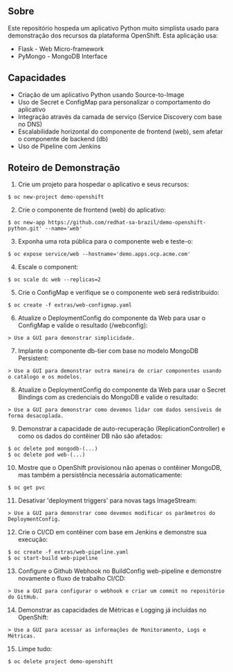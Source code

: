 ## Sobre
 
Este repositório hospeda um aplicativo Python muito simplista usado para demonstração dos recursos da plataforma OpenShift. Esta aplicação usa:

* Flask - Web Micro-framework
* PyMongo - MongoDB Interface

## Capacidades

* Criação de um aplicativo Python usando Source-to-Image
* Uso de Secret e ConfigMap para personalizar o comportamento do aplicativo
* Integração através da camada de serviço (Service Discovery com base no DNS)
* Escalabilidade horizontal do componente de frontend (web), sem afetar o componente de backend (db)
* Uso de Pipeline com Jenkins

## Roteiro de Demonstração

1. Crie um projeto para hospedar o aplicativo e seus recursos:
```
$ oc new-project demo-openshift
```
2. Crie o componente de frontend (web) do aplicativo:
```
$ oc new-app https://github.com/redhat-sa-brazil/demo-openshift-python.git' --name='web'
```
3. Exponha uma rota pública para o componente web e teste-o:
```
$ oc expose service/web --hostname='demo.apps.ocp.acme.com'
```
4. Escale o component:
```
$ oc scale dc web --replicas=2
```
5. Crie o ConfigMap e verifique se o componente web será redistribuído:
```
$ oc create -f extras/web-configmap.yaml
```
6. Atualize o DeploymentConfig do componente da Web para usar o ConfigMap e valide o resultado (/webconfig):
```
> Use a GUI para demonstrar simplicidade.
```
7. Implante o componente db-tier com base no modelo MongoDB Persistent:
```
> Use a GUI para demonstrar outra maneira de criar componentes usando o catálogo e os modelos.
```
8. Atualize o DeploymentConfig do componente da Web para usar o Secret Bindings com as credenciais do MongoDB e valide o resultado:
```
> Use a GUI para demonstrar como devemos lidar com dados sensíveis de forma desacoplada.
```
9. Demonstrar a capacidade de auto-recuperação (ReplicationController) e como os dados do contêiner DB não são afetados:
```
$ oc delete pod mongodb-(...)
$ oc delete pod web-(...)
```
10. Mostre que o OpenShift provisionou não apenas o contêiner MongoDB, mas também a persistência necessária automaticamente:
```
$ oc get pvc
```
11. Desativar 'deployment triggers' para novas tags ImageStream:
```
> Use a GUI para demonstrar como devemos modificar os parâmetros do DeploymentConfig.
```
12. Crie o CI/CD em contêiner com base em Jenkins e demonstre sua execução:
```
$ oc create -f extras/web-pipeline.yaml
$ oc start-build web-pipeline
```
13. Configure o Github Webhook no BuildConfig web-pipeline e demonstre novamente o fluxo de trabalho CI/CD:
```
> Use a GUI para configurar o webhook e criar um commit no repositório do GitHub.
```
14. Demonstrar as capacidades de Métricas e Logging já incluídas no OpenShift:
```
> Use a GUI para acessar as informações de Monitoramento, Logs e Métricas.
```
15. Limpe tudo:
```
$ oc delete project demo-openshift
```